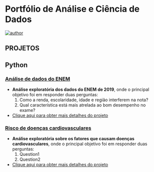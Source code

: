 # Portfólio de Análise e Ciência de Dados
[![author](https://img.shields.io/badge/author-JoaoHenrique-blue.svg)]([https://www.linkedin.com/in/joão-henrique-94900815a/]) 

## **PROJETOS**

## **Python**

### [**Análise de dados do ENEM**](https://github.com/joaohs1/Analise-de-dados-do-ENEM/tree/main)
 - **Análise exploratória dos dados do ENEM de 2019**, onde o principal objetivo foi em responder duas perguntas:
     1) Como a renda, escolaridade, idade e região interferem na nota?
     2) Qual característica está mais atrelada ao bom desempenho no exame?
  - [Clique aqui para obter mais detalhes do projeto](https://github.com/joaohs1/Analise-de-dados-do-ENEM/tree/main)

### [**Risco de doenças cardiovasculares**](https://github.com/joaohs1/Risco-cardio/tree/main)
 - **Análise exploratória sobre os fatores que causam doenças cardiovasculares**, onde o principal objetivo foi em responder duas perguntas:
     1) Question1
     2) Question2
  - [Clique aqui para obter mais detalhes do projeto](https://github.com/joaohs1/Risco-cardio/tree/main)
